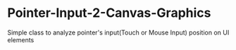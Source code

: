 # Pointer-Input-2-Canvas-Graphics
Simple class to analyze pointer's input(Touch or Mouse Input) position on UI elements
